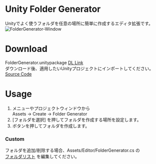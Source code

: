 # Unity Folder Generator
Unityでよく使うフォルダを任意の場所に簡単に作成するエディタ拡張です。  
![FolderGenerator-Window](https://user-images.githubusercontent.com/78206853/118533511-1ff9de80-b783-11eb-8df4-35c34d541d4c.png)

# Download
FolderGenerator.unitypackage [DL Link](https://github.com/c-nao27/Unity-FolderGenerator/raw/master/ExportPackages/FolderGenerator.unitypackage)  
ダウンロード後、適用したいUnityプロジェクトにインポートしてください。  
[Source Code](https://github.com/c-nao27/Unity-FolderGenerator/blob/master/Assets/Editor/FolderGenerator.cs)

# Usage
1. メニューやプロジェクトウィンドウから  
    Assets -> Create -> Folder Generator
2. [フォルダを選択] を押してフォルダを作成する場所を設定します。
3. ボタンを押してフォルダを作成します。

### Custom
フォルダを追加/削除する場合、Assets/Editor/FolderGenerator.cs の  
[フォルダリスト](https://github.com/c-nao27/Unity-FolderGenerator/blob/8b0b4f9bcf34193fae7a912f1d77d1c402cf9adb/Assets/Editor/FolderGenerator.cs#L11-L29)
を編集してください。
